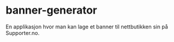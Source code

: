# banner-generator

En applikasjon hvor man kan lage et banner til nettbutikken sin på Supporter.no.
